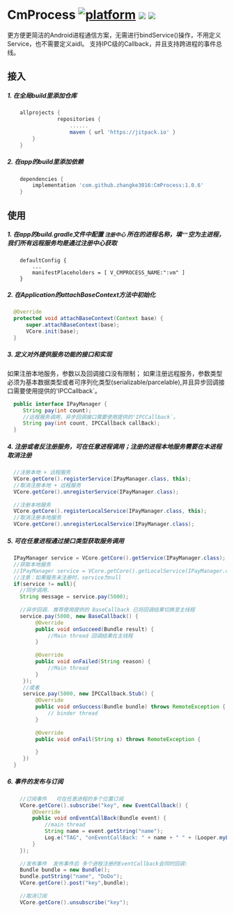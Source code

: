 # CmProcess [![platform](https://img.shields.io/badge/platform-android-brightgreen.svg)](https://developer.android.com/index.html)   <img src="https://img.shields.io/github/license/zhangke3016/CmProcess.svg"/> <img src="https://img.shields.io/badge/Android-1.0.6-blue.svg" />

更方便更简洁的Android进程通信方案，无需进行bindService()操作，不用定义Service，也不需要定义aidl。
支持IPC级的Callback，并且支持跨进程的事件总线。

## 接入
##### 1. 在全局build里添加仓库
```groovy
    allprojects {
                repositories {
                    ......
                    maven { url 'https://jitpack.io' }
        }
    }
```
##### 2. 在app的build里添加依赖
```groovy
    dependencies {
        implementation 'com.github.zhangke3016:CmProcess:1.0.6'
    }
```
## 使用
##### 1. 在app的build.gradle文件中配置 `注册中心` 所在的进程名称，填`""`空为主进程，我们所有远程服务均是通过注册中心获取
```
    defaultConfig {
        ...
        manifestPlaceholders = [ V_CMPROCESS_NAME:":vm" ]
    }
```
##### 2. 在Application的attachBaseContext方法中初始化
```java
  @Override
  protected void attachBaseContext(Context base) {
      super.attachBaseContext(base);
      VCore.init(base);
  }
```
##### 3. 定义对外提供服务功能的接口和实现
   如果注册本地服务，参数以及回调接口没有限制；
   如果注册远程服务，参数类型必须为基本数据类型或者可序列化类型(serializable/parcelable),并且异步回调接口需要使用提供的'IPCCallback`。
```java
  public interface IPayManager {
     String pay(int count);
     //远程服务调用，异步回调接口需要使用提供的'IPCCallback`。
     String pay(int count, IPCCallback callBack);
  }
```
##### 4. 注册或者反注册服务，可在任意进程调用；注册的进程本地服务需要在本进程取消注册
```java
  //注册本地 + 远程服务
  VCore.getCore().registerService(IPayManager.class, this);
  //取消注册本地 + 远程服务
  VCore.getCore().unregisterService(IPayManager.class);
  
  //注册本地服务
  VCore.getCore().registerLocalService(IPayManager.class, this);
  //取消注册本地服务
  VCore.getCore().unregisterLocalService(IPayManager.class);
```
##### 5. 可在任意进程通过接口类型获取服务调用
```java
  IPayManager service = VCore.getCore().getService(IPayManager.class);
  //获取本地服务
  //IPayManager service = VCore.getCore().getLocalService(IPayManager.class);
  //注意：如果服务未注册时，service为null
  if(service != null){
    //同步调用.
    String message = service.pay(5000);
    
    //异步回调. 推荐使用提供的 BaseCallback 已将回调结果切换至主线程
    service.pay(5000, new BaseCallback() {
         @Override
         public void onSucceed(Bundle result) {
             //Main thread 回调结果在主线程
         }
    
         @Override
         public void onFailed(String reason) {
             //Main thread
         }
     });
     //或者
     service.pay(5000, new IPCCallback.Stub() {
         @Override
         public void onSuccess(Bundle bundle) throws RemoteException {
             // binder thread
         }
         
         @Override
         public void onFail(String s) throws RemoteException {
         
         }
     })
  }
```
##### 6. 事件的发布与订阅
```java
    //订阅事件   可在任意进程的多个位置订阅
    VCore.getCore().subscribe("key", new EventCallback() {
        @Override
        public void onEventCallBack(Bundle event) {
            //main thread
            String name = event.getString("name");
            Log.e("TAG", "onEventCallBack: " + name + " " + (Looper.myLooper() == Looper.getMainLooper()));
        }
    });
    
    //发布事件  发布事件后 多个进程注册的EventCallback会同时回调:
    Bundle bundle = new Bundle();
    bundle.putString("name", "DoDo");
    VCore.getCore().post("key",bundle);
    
    //取消订阅 
    VCore.getCore().unsubscribe("key");
```

